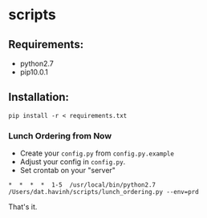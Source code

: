 # scripts

## Requirements:
- python2.7
- pip10.0.1


## Installation:
`pip install -r < requirements.txt`


### Lunch Ordering from Now
- Create your `config.py` from `config.py.example`
- Adjust your config in `config.py`.
- Set crontab on your "server" 

`*  *  *  *  1-5  /usr/local/bin/python2.7 /Users/dat.havinh/scripts/lunch_ordering.py --env=prd`

That's it.
